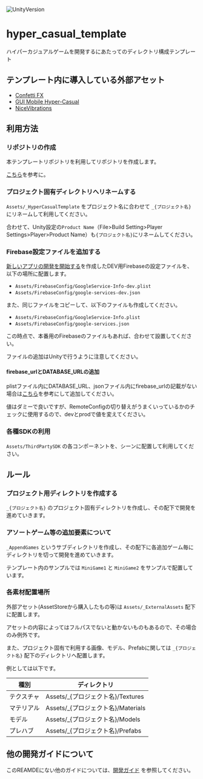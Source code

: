 ![UnityVersion](https://img.shields.io/static/v1?label=Unity&message=2019.4.9f1&color=success)

# hyper_casual_template

ハイパーカジュアルゲームを開発するにあたってのディレクトリ構成テンプレート

## テンプレート内に導入している外部アセット

- [Confetti FX](https://assetstore.unity.com/packages/vfx/particles/confetti-fx-82497)
- [GUI Mobile Hyper-Casual](https://assetstore.unity.com/packages/2d/gui/icons/gui-mobile-hyper-casual-157435)
- [NiceVibrations](https://assetstore.unity.com/packages/tools/integration/nice-vibrations-haptic-feedback-for-mobile-gamepads-108559)

## 利用方法

### リポジトリの作成

本テンプレートリポジトリを利用してリポジトリを作成します。

[こちら](https://docs.github.com/ja/github/creating-cloning-and-archiving-repositories/creating-a-repository-from-a-template)を参考に。

### プロジェクト固有ディレクトリへリネームする

`Assets/_HyperCasualTemplate` をプロジェクト名に合わせて `_{プロジェクト名}` にリネームして利用してください。

合わせて、Unity設定の`Product Name`（File>Build Setting>Player Settings>Player>Product Name）も`{プロジェクト名}`にリネームしてください。

### Firebase設定ファイルを追加する

[新しいアプリの開発を開始する](https://github.com/shinonomekazan/ultra-casual-management/wiki/新しいアプリの開発を開始する)を作成したDEV用Firebaseの設定ファイルを、以下の場所に配置します。

- `Assets/FirebaseConfig/GoogleService-Info-dev.plist`
- `Assets/FirebaseConfig/google-services-dev.json`

また、同じファイルをコピーして、以下のファイルも作成してください。

- `Assets/FirebaseConfig/GoogleService-Info.plist`
- `Assets/FirebaseConfig/google-services.json`

この時点で、本番用のFirebaseのファイルもあれば、合わせて設置してください。

ファイルの追加はUnityで行うように注意してください。

#### firebase_urlとDATABASE_URLの追加
plistファイル内にDATABASE_URL、jsonファイル内にfirebase_urlの記載がない場合は[こちら](https://github.com/shinonomekazan/hcg-throw-out/pull/40/commits/8900d4dd8e9435b05c46ad4f2a2ac6a139b478c4)を参考にして追加してください。

値はダミーで良いですが、RemoteConfigの切り替えがうまくいっているかのチェックに使用するので、devとprodで値を変えてください。

### 各種SDKの利用

`Assets/ThirdPartySDK` の各コンポーネントを、シーンに配置して利用してください。

## ルール

### プロジェクト用ディレクトリを作成する

`_{プロジェクト名}` のプロジェクト固有ディレクトリを作成し、その配下で開発を進めていきます。

### アソートゲーム等の追加要素について

`_AppendGames` というサブディレクトリを作成し、その配下に各追加ゲーム毎にディレクトリを切って開発を進めていきます。

テンプレート内のサンプルでは `MiniGame1` と `MiniGame2` をサンプルで配置しています。

### 各素材配置場所

外部アセット(AssetStoreから購入したもの等)は `Assets/_ExternalAssets` 配下に配置します。

アセットの内容によってはフルパスでないと動かないものもあるので、その場合のみ例外です。

また、プロジェクト固有で利用する画像、モデル、Prefabに関しては `_{プロジェクト名}` 配下のディレクトリへ配置します。

例としては以下です。

| 種別 | ディレクトリ |
| --- | --- |
| テクスチャ | Assets/_{プロジェクト名}/Textures |
| マテリアル | Assets/_{プロジェクト名}/Materials |
| モデル | Assets/_{プロジェクト名}/Models |
| プレハブ | Assets/_{プロジェクト名}/Prefabs |

## 他の開発ガイドについて

このREAMDEにない他のガイドについては、[開発ガイド](./guides/README.md) を参照してください。
